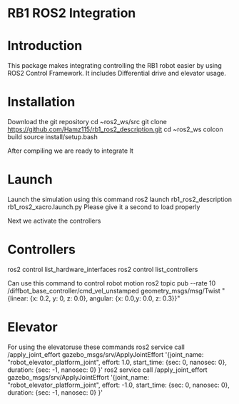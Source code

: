 # RB1 ROS2 Integration

# Introduction
This package makes integrating controlling the RB1 robot easier by using ROS2 Control Framework. It includes Differential drive and elevator usage.

# Installation

Download the git repository
cd ~ros2_ws/src
git clone https://github.com/Hamz115/rb1_ros2_description.git
cd ~ros2_ws
colcon build
source install/setup.bash

After compiling we are ready to integrate It

# Launch
Launch the simulation using this command
ros2 launch rb1_ros2_description rb1_ros2_xacro.launch.py
Please give it a second to load properly

Next we activate the controllers

# Controllers
ros2 control list_hardware_interfaces
ros2 control list_controllers

Can use this command to control robot motion
ros2 topic pub --rate 10 /diffbot_base_controller/cmd_vel_unstamped geometry_msgs/msg/Twist "{linear: {x: 0.2, y: 0, z: 0.0}, angular: {x: 0.0,y: 0.0, z: 0.3}}"

# Elevator
For using the elevatoruse these commands
ros2 service call /apply_joint_effort gazebo_msgs/srv/ApplyJointEffort '{joint_name: "robot_elevator_platform_joint", effort: 1.0, start_time: {sec: 0, nanosec: 0}, duration: {sec: -1, nanosec: 0} }'
ros2 service call /apply_joint_effort gazebo_msgs/srv/ApplyJointEffort '{joint_name: "robot_elevator_platform_joint", effort: -1.0, start_time: {sec: 0, nanosec: 0}, duration: {sec: -1, nanosec: 0} }'